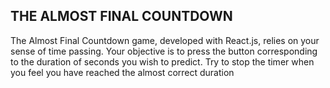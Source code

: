 ## THE ALMOST FINAL COUNTDOWN
The Almost Final Countdown game, developed with React.js, relies on your sense of time passing. Your objective is to press the button corresponding to the duration of seconds you wish to predict. Try to stop the timer when you feel you have reached the almost correct duration
